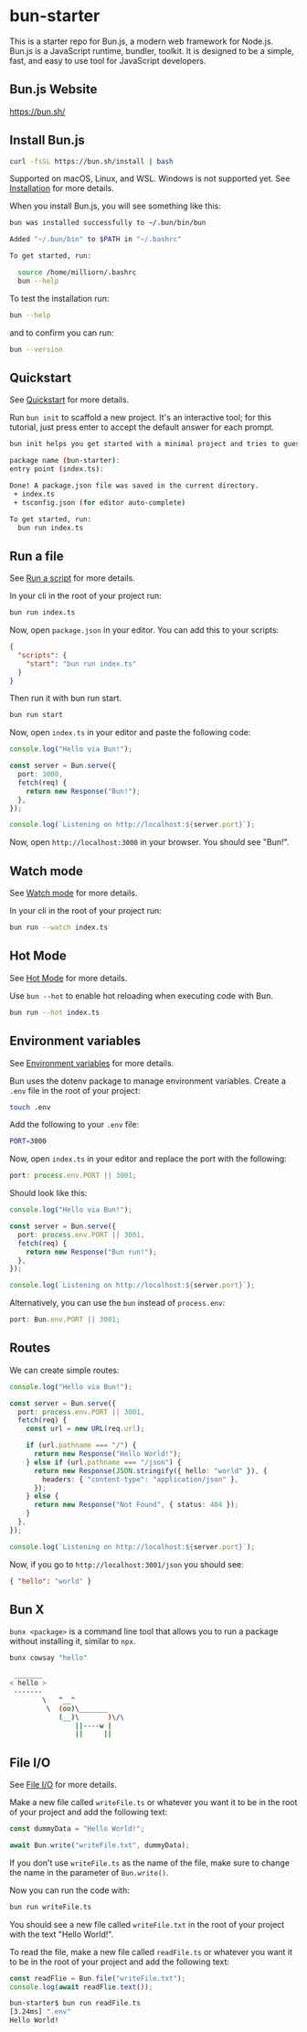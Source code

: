 # bun-starter

This is a starter repo for Bun.js, a modern web framework for Node.js. Bun.js is a JavaScript runtime, bundler, toolkit. It is designed to be a simple, fast, and easy to use tool for JavaScript developers.

## Bun.js Website

https://bun.sh/

## Install Bun.js

```bash
curl -fsSL https://bun.sh/install | bash
```

Supported on macOS, Linux, and WSL. Windows is not supported yet. See [Installation](https://bun.sh/#/docs/installation) for more details.

When you install Bun.js, you will see something like this:

```bash
bun was installed successfully to ~/.bun/bin/bun

Added "~/.bun/bin" to $PATH in "~/.bashrc"

To get started, run:

  source /home/milliorn/.bashrc
  bun --help
```

To test the installation run:

```bash
bun --help
```

and to confirm you can run:

```bash
bun --version
```

## Quickstart

See [Quickstart](https://bun.sh/docs/quickstart) for more details.

Run `bun init` to scaffold a new project. It's an interactive tool; for this tutorial, just press enter to accept the default answer for each prompt.

```bash
bun init helps you get started with a minimal project and tries to guess sensible defaults. Press ^C anytime to quit

package name (bun-starter):
entry point (index.ts):

Done! A package.json file was saved in the current directory.
 + index.ts
 + tsconfig.json (for editor auto-complete)

To get started, run:
  bun run index.ts
```

## Run a file

See [Run a script](https://bun.sh/docs/quickstart#run-a-script) for more details.

In your cli in the root of your project run:

```bash
bun run index.ts
```

Now, open `package.json` in your editor. You can add this to your scripts:

```json
{
  "scripts": {
    "start": "bun run index.ts"
  }
}
```

Then run it with bun run start.

```bash
bun run start
```

Now, open `index.ts` in your editor and paste the following code:

```ts
console.log("Hello via Bun!");

const server = Bun.serve({
  port: 3000,
  fetch(req) {
    return new Response("Bun!");
  },
});

console.log(`Listening on http://localhost:${server.port}`);
```

Now, open `http://localhost:3000` in your browser. You should see "Bun!".

## Watch mode

See [Watch mode](https://bun.sh/docs/quickstart#watch-mode) for more details.

In your cli in the root of your project run:

```bash
bun run --watch index.ts
```

## Hot Mode

See [Hot Mode](https://bun.sh/docs/quickstart#hot-mode) for more details.

Use `bun --hot` to enable hot reloading when executing code with Bun.

```bash
bun run --hot index.ts
```

## Environment variables

See [Environment variables](https://bun.sh/docs/quickstart#environment-variables) for more details.

Bun uses the dotenv package to manage environment variables. Create a `.env` file in the root of your project:

```bash
touch .env
```

Add the following to your `.env` file:

```bash
PORT=3000
```

Now, open `index.ts` in your editor and replace the port with the following:

```ts
port: process.env.PORT || 3001;
```

Should look like this:

```ts
console.log("Hello via Bun!");

const server = Bun.serve({
  port: process.env.PORT || 3001,
  fetch(req) {
    return new Response("Bun run!");
  },
});

console.log(`Listening on http://localhost:${server.port}`);
```

Alternatively, you can use the `bun` instead of `process.env`:

```ts
port: Bun.env.PORT || 3001;
```

## Routes

We can create simple routes:

```ts
console.log("Hello via Bun!");

const server = Bun.serve({
  port: process.env.PORT || 3001,
  fetch(req) {
    const url = new URL(req.url);

    if (url.pathname === "/") {
      return new Response("Hello World!");
    } else if (url.pathname === "/json") {
      return new Response(JSON.stringify({ hello: "world" }), {
        headers: { "content-type": "application/json" },
      });
    } else {
      return new Response("Not Found", { status: 404 });
    }
  },
});

console.log(`Listening on http://localhost:${server.port}`);
```

Now, if you go to `http://localhost:3001/json` you should see:

```json
{ "hello": "world" }
```

## Bun X

`bunx <package>` is a command line tool that allows you to run a package without installing it, similar to `npx`.

```bash
bunx cowsay "hello"
```

```bash
 _______
< hello >
 -------
        \   ^__^
         \  (oo)\_______
            (__)\       )\/\
                ||----w |
                ||     ||
```

## File I/O

See [File I/O](https://bun.sh/docs/api/file-io) for more details.

Make a new file called `writeFile.ts` or whatever you want it to be in the root of your project and add the following text:

```ts
const dummyData = "Hello World!";

await Bun.write("writeFile.txt", dummyData);
```

If you don't use `writeFile.ts` as the name of the file, make sure to change the name in the parameter of `Bun.write()`.

Now you can run the code with:

```bash
bun run writeFile.ts
```

You should see a new file called `writeFile.txt` in the root of your project with the text "Hello World!".

To read the file, make a new file called `readFile.ts` or whatever you want it to be in the root of your project and add the following text:

```ts
const readFlie = Bun.file("writeFile.txt");
console.log(await readFlie.text());
```

```bash
bun-starter$ bun run readFile.ts
[3.24ms] ".env"
Hello World!
```
